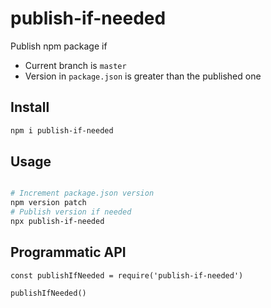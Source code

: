 # publish-if-needed

Publish npm package if 

* Current branch is `master`
* Version in `package.json` is greater than the published one 

## Install

```bash
npm i publish-if-needed
```

## Usage 

```bash

# Increment package.json version
npm version patch
# Publish version if needed
npx publish-if-needed

```

## Programmatic API

```node
const publishIfNeeded = require('publish-if-needed')

publishIfNeeded()
```